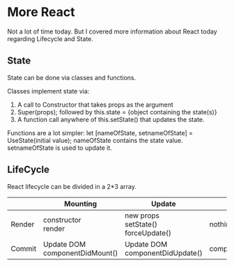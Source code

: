 


# More React 


Not a lot of time today. But I covered more information about React today regarding
Lifecycle and State. 

## State

State can be done via classes and functions. 

Classes implement state via:
<ol>
<li> A call to Constructor that takes props as the argument </li>
<li> Super(props);  followed by this.state = {object containing the state(s)}</li>
<li> A function call anywhere of this.setState() that updates the state. </li>
</ol>

Functions are a lot simpler: let [nameOfState, setnameOfState] = UseState(initial value);
nameOfState contains the state value. setnameOfState is used to update it.


## LifeCycle

React lifecycle can be divided in a 2*3 array. 

|   | Mounting | Update | Unmounting | 
|---|-----------|-------|------------|
|Render| constructor</br>render | new props<br/>setState()<br/> forceUpdate() | nothing here |
| Commit | Update DOM <br/>componentDidMount() | Update DOM <br/>componentDidUpdate() | componentWillUnmount() |

